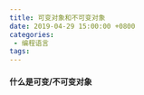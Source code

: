 ```yaml
---
title: 可变对象和不可变对象
date: 2019-04-29 15:00:00 +0800
categories: 
 - 编程语言
tags:
---
```

#### 什么是可变/不可变对象
#### 